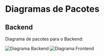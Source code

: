 # Diagramas de Pacotes 

## Backend
Diagrama de pacotes para o Backend:


![Diagrama Backend](/assets/images/DiagramaBackend.png)
![Diagrama Frontend](/assets/images/DiagramaFrontend.png)

